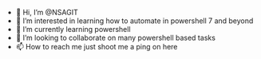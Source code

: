 - 👋 Hi, I’m @NSAGIT
- 👀 I’m interested in learning how to automate in powershell 7 and beyond
- 🌱 I’m currently learning powershell
- 💞️ I’m looking to collaborate on many powershell based tasks 
- 📫 How to reach me just shoot me a ping on here

<!---
KSSOMSMIL3S/KSSOMSMIL3S is a ✨ special ✨ repository because its `README.md` (this file) appears on your GitHub profile.
You can click the Preview link to take a look at your changes.
--->

